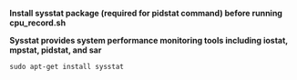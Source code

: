 **Install sysstat package (required for pidstat command) before running cpu_record.sh**

**Sysstat provides system performance monitoring tools including iostat, mpstat, pidstat, and sar**

```sudo apt-get install sysstat```
